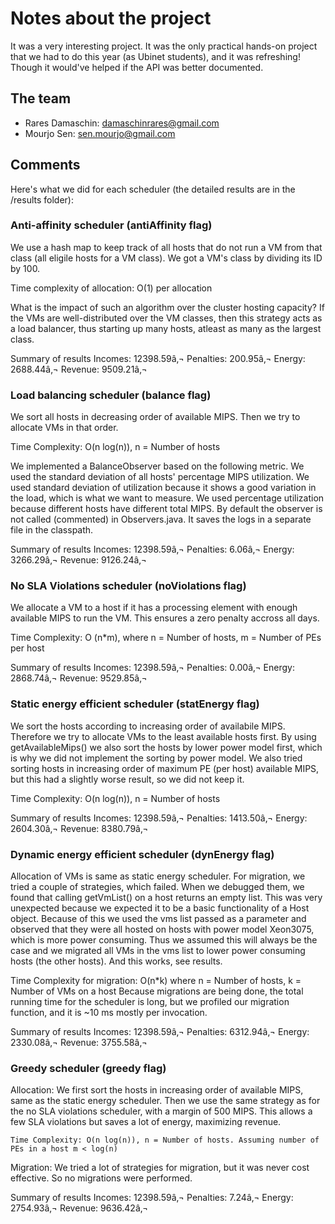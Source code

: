 # Notes about the project
It was a very interesting project. It was the only practical hands-on project that we had to do this year (as Ubinet students), and it was refreshing!
Though it would've helped if the API was better documented.

## The team

- Rares Damaschin: damaschinrares@gmail.com
- Mourjo Sen: sen.mourjo@gmail.com

## Comments
Here's what we did for each scheduler (the detailed results are in the /results folder):

### Anti-affinity scheduler (antiAffinity flag)
We use a hash map to keep track of all hosts that do not run a VM from that class (all eligile hosts for a VM class). We got a VM's class by dividing its ID by 100.

Time complexity of allocation: O(1) per allocation

What is the impact of such an algorithm over the cluster hosting capacity?
If the VMs are well-distributed over the VM classes, then this strategy acts as a load balancer, thus starting up many hosts, atleast as many as the largest class.

Summary of results
Incomes:    12398.59â‚¬
Penalties:  200.95â‚¬
Energy:     2688.44â‚¬
Revenue:    9509.21â‚¬


### Load balancing scheduler (balance flag)
We sort all hosts in decreasing order of available MIPS. Then we try to allocate VMs in that order.

Time Complexity: O(n log(n)), n = Number of hosts

We implemented a BalanceObserver based on the following metric. We used the standard deviation of all hosts' percentage MIPS utilization. We used standard deviation of utilization because it shows a good variation in the load, which is what we want to measure. We used percentage utilization because different hosts have different total MIPS.
By default the observer is not called (commented) in Observers.java. It saves the logs in a separate file in the classpath.

Summary of results
Incomes:    12398.59â‚¬
Penalties:  6.06â‚¬
Energy:     3266.29â‚¬
Revenue:    9126.24â‚¬


### No SLA Violations scheduler (noViolations flag)
We allocate a VM to a host if it has a processing element with enough available MIPS to run the VM. This ensures a zero penalty accross all days.

Time Complexity: O (n*m), where n = Number of hosts, m = Number of PEs per host

Summary of results
Incomes:    12398.59â‚¬
Penalties:  0.00â‚¬
Energy:     2868.74â‚¬
Revenue:    9529.85â‚¬


### Static energy efficient scheduler (statEnergy flag)
We sort the hosts according to increasing order of availabile MIPS. Therefore we try to allocate VMs to the least available hosts first. By using getAvailableMips() we also sort the hosts by lower power model first, which is why we did not implement the sorting by power model.
We also tried sorting hosts in increasing order of maximum PE (per host) available MIPS, but this had a slightly worse result, so we did not keep it.

Time Complexity: O(n log(n)), n = Number of hosts

Summary of results
Incomes:    12398.59â‚¬
Penalties:  1413.50â‚¬
Energy:     2604.30â‚¬
Revenue:    8380.79â‚¬

### Dynamic energy efficient scheduler (dynEnergy flag)
Allocation of VMs is same as static energy scheduler. 
For migration, we tried a couple of strategies, which failed. When we debugged them, we found that calling getVmList() on a host returns an empty list. This was very unexpected because we expected it to be a basic functionality of a Host object. Because of this we used the vms list passed as a parameter and observed that they were all hosted on hosts with power model Xeon3075, which is more power consuming. Thus we assumed this will always be the case and we migrated all VMs in the vms list to lower power consuming hosts (the other hosts). And this works, see results.

Time Complexity for migration: O(n*k) where n = Number of hosts, k = Number of VMs on a host
Because migrations are being done, the total running time for the scheduler is long, but we profiled our migration function, and it is ~10 ms mostly per invocation.

Summary of results
Incomes:    12398.59â‚¬
Penalties:  6312.94â‚¬
Energy:     2330.08â‚¬
Revenue:    3755.58â‚¬


### Greedy scheduler (greedy flag)
Allocation:
	We first sort the hosts in increasing order of available MIPS, same as the static energy scheduler. Then we use the same strategy as for the no SLA violations scheduler, with a margin of 500 MIPS. This allows a few SLA violations but saves a lot of energy, maximizing revenue.

	Time Complexity: O(n log(n)), n = Number of hosts. Assuming number of PEs in a host m < log(n)
Migration:
	We tried a lot of strategies for migration, but it was never cost effective. So no migrations were performed.

Summary of results
Incomes:    12398.59â‚¬
Penalties:  7.24â‚¬
Energy:     2754.93â‚¬
Revenue:    9636.42â‚¬